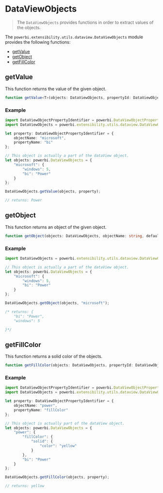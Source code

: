 # DataViewObjects
> The ```DataViewObjects``` provides functions in order to extract values of the objects.

The ```powerbi.extensibility.utils.dataview.DataViewObjects``` module provides the following functions:

* [getValue](#getvalue)
* [getObject](#getobject)
* [getFillColor](#getfillcolor)

## getValue

This function returns the value of the given object.

```typescript
function getValue<T>(objects: DataViewObjects, propertyId: DataViewObjectPropertyIdentifier, defaultValue?: T): T;
```

### Example

```typescript
import DataViewObjectPropertyIdentifier = powerbi.DataViewObjectPropertyIdentifier;
import DataViewObjects = powerbi.extensibility.utils.dataview.DataViewObjects;

let property: DataViewObjectPropertyIdentifier = {
    objectName: "microsoft",
    propertyName: "bi"
};

// This object is actually a part of the dataView object.
let objects: powerbi.DataViewObjects = {
    "microsoft": {
        "windows": 5,
        "bi": "Power"
    }
};

DataViewObjects.getValue(objects, property);

// returns: Power
```

## getObject

This function returns an object of the given object.

```typescript
function getObject(objects: DataViewObjects, objectName: string, defaultValue?: IDataViewObject): IDataViewObject;
```

### Example

```typescript
import DataViewObjects = powerbi.extensibility.utils.dataview.DataViewObjects;

// This object is actually a part of the dataView object.
let objects: powerbi.DataViewObjects = {
    "microsoft": {
        "windows": 5,
        "bi": "Power"
    }
};

DataViewObjects.getObject(objects, "microsoft");

/* returns: {
    "bi": "Power",
    "windows": 5

}*/
```

## getFillColor

This function returns a solid color of the objects.

```typescript
function getFillColor(objects: DataViewObjects, propertyId: DataViewObjectPropertyIdentifier, defaultColor?: string): string;
```

### Example

```typescript
import DataViewObjectPropertyIdentifier = powerbi.DataViewObjectPropertyIdentifier;
import DataViewObjects = powerbi.extensibility.utils.dataview.DataViewObjects;

let property: DataViewObjectPropertyIdentifier = {
    objectName: "power",
    propertyName: "fillColor"
};

// This object is actually part of the dataView object.
let objects: powerbi.DataViewObjects = {
    "power": {
        "fillColor": {
            "solid": {
                "color": "yellow"
            }
        },
        "bi": "Power"
    }
};

DataViewObjects.getFillColor(objects, property);

// returns: yellow
```